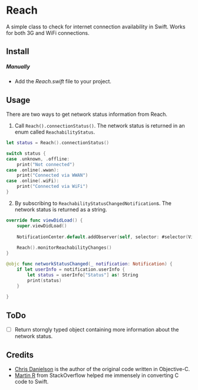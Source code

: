 Reach
==================

A simple class to check for internet connection availability in Swift. Works for both 3G and WiFi connections.


## Install

##### Manually
- Add the _Reach.swift_ file to your project.


## Usage
There are two ways to get network status information from Reach.

1. Call `Reach().connectionStatus()`. The network status is returned in an enum called `ReachabilityStatus`.

```swift
let status = Reach().connectionStatus()

switch status {
case .unknown, .offline:
    print("Not connected")
case .online(.wwan):
    print("Connected via WWAN")
case .online(.wiFi):
    print("Connected via WiFi")
}
```

2. By subscribing to `ReachabilityStatusChangedNotification`s. The network status is returned as a string.

```swift
override func viewDidLoad() {
    super.viewDidLoad()
    
    NotificationCenter.default.addObserver(self, selector: #selector(ViewController.networkStatusChanged(_:)), name: Notification.Name(rawValue: ReachabilityStatusChangedNotification), object: nil)
    
    Reach().monitorReachabilityChanges()
}

@objc func networkStatusChanged(_ notification: Notification) {
    if let userInfo = notification.userInfo {
        let status = userInfo["Status"] as! String
        print(status)
    }
    
}
```


## ToDo
- [ ] Return storngly typed object containing more information about the network status.

## Credits

* [Chris Danielson](http://www.chrisdanielson.com/2009/07/22/iphone-network-connectivity-test-example/) is the author of the original code written in Objective-C.
* [Martin R](http://stackoverflow.com/users/1187415/martin-r) from StackOverflow helped me immensely in converting C code to Swift.
